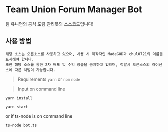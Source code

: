 # Team Union Forum Manager Bot

팀 유니언의 공식 포럼 관리봇의 소스코드입니다!

사용 방법
-------
```
해당 소스는 오픈소스를 사용하고 있으며, 사용 시 제작자인 MadeGOD과 chul0721의 이름을 표시해야 합니다.
또한 해당 소스를 통한 2차 배포 및 수익 창출을 금지하고 있으며, 적발시 오픈소스의 라이선스에 따른 처벌이 가능합니다.
```

> Requirements
`yarn` or `npm`
`node`

> Input on command line
```
yarn install
```

```
yarn start
```
or if ts-node is on command line
```
ts-node bot.ts
```
